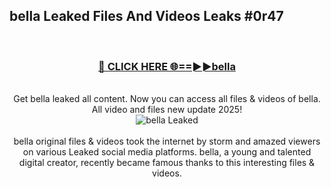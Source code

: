 ## bella Leaked Files And Videos Leaks #0r47
<br>
<div align="center">
<h3><a href="https://watchclip.my.id/bella" rel="nofollow">🔴 CLICK HERE 🌐==►►bella</a></h3>
<br>
Get bella leaked all content. Now you can access all files & videos of bella. All video and files new update 2025!
<br>
<a href="https://watchclip.my.id/bella" rel="nofollow" data-target="animated-image.originalLink"><img src="https://i.ibb.co.com/WyWwxjT/player-gif2.gif" alt="bella Leaked" style="max-width: 100%; display: inline-block;" data-target="animated-image.originalImage"></a>
<br><br>
bella original files & videos took the internet by storm and amazed viewers on various Leaked social media platforms. bella, a young and talented digital creator, recently became famous thanks to this interesting files & videos.
</div>
<br>